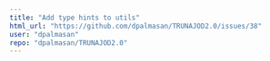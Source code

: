 ```yaml
---
title: "Add type hints to utils"
html_url: "https://github.com/dpalmasan/TRUNAJOD2.0/issues/38"
user: "dpalmasan"
repo: "dpalmasan/TRUNAJOD2.0"
---
```


